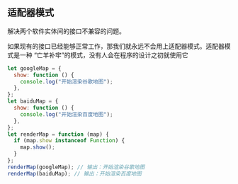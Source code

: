 ## 适配器模式

解决两个软件实体间的接口不兼容的问题。


如果现有的接口已经能够正常工作，那我们就永远不会用上适配器模式。适配器模式是一种
“亡羊补牢”的模式，没有人会在程序的设计之初就使用它
```js
let googleMap = {
  show: function () {
    console.log("开始渲染谷歌地图");
  },
};
let baiduMap = {
  show: function () {
    console.log("开始渲染百度地图");
  },
};
let renderMap = function (map) {
  if (map.show instanceof Function) {
    map.show();
  }
};
renderMap(googleMap); // 输出：开始渲染谷歌地图
renderMap(baiduMap); // 输出：开始渲染百度地图
```